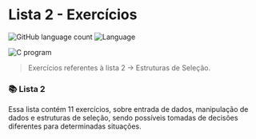 # Lista 2 - Exercícios



![GitHub language count](https://img.shields.io/github/languages/count/yxav/proglogic?style=for-the-badge)
![Language](https://img.shields.io/badge/Language-C-blue?style=for-the-badge&logo=appveyor)


<img src="https://cdn.hswstatic.com/gif/c-program.jpg" alt="C program">

> Exercícios referentes à lista 2 -> Estruturas de Seleção.

### 📚 Lista 2

Essa lista contém 11 exercícios, sobre entrada de dados, manipulação de dados e estruturas de seleção, sendo possíveis tomadas de decisões diferentes para determinadas situações.  




